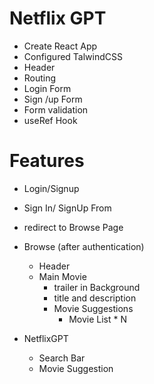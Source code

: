 # Netflix GPT
- Create React App
- Configured TalwindCSS
- Header
- Routing
- Login Form
- Sign /up Form
- Form validation
- useRef Hook
 
# Features
- Login/Signup
- Sign In/ SignUp From
- redirect to Browse Page


- Browse (after authentication)
   - Header
   - Main Movie
      - trailer in Background
      - title and description
      - Movie Suggestions
          - Movie List * N

- NetflixGPT
   - Search Bar
   - Movie Suggestion

